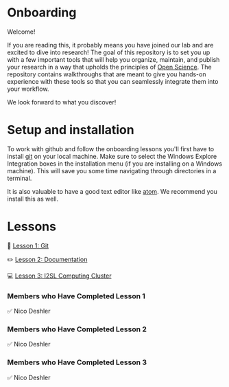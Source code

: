 # Onboarding

Welcome! 

If you are reading this, it probably means you have joined our lab and are excited to dive into research!
The goal of this repository is to set you up with a few important tools that will help you organize, maintain, and publish your research in a way that upholds the principles of [Open Science](https://en.wikipedia.org/wiki/Open_science). The repository contains walkthroughs that are meant to give you hands-on experience with these tools so that you can seamlessly integrate them into your workflow. 

We look forward to what you discover!


# Setup and installation

To work with github and follow the onboarding lessons you'll first have to install [git](https://git-scm.com/downloads) on your local machine. Make sure to select the Windows Explore Integration boxes in the installation menu (if you are installing on a Windows machine). This will save you some time navigating through directories in a terminal.

It is also valuable to have a good text editor like [atom](https://atom.io/). We recommend you install this as well.

# Lessons

🚀 [Lesson 1: Git](https://github.com/I2SL/Onboarding/wiki/Lesson-1:-Git)

✏️ [Lesson 2: Documentation](https://github.com/I2SL/Onboarding/wiki/Lesson-2:-Documentation)

💻 [Lesson 3: I2SL Computing Cluster](https://github.com/I2SL/Onboarding/wiki/Lesson-3:-I2SL-Computing-Cluster)

### Members who Have Completed Lesson 1

✅ Nico Deshler 

### Members who Have Completed Lesson 2

✅ Nico Deshler 

### Members who Have Completed Lesson 3

✅ Nico Deshler 
